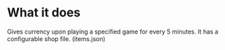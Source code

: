 # What it does
Gives currency upon playing a specified game for every 5 minutes.
It has a configurable shop file. (items.json)
